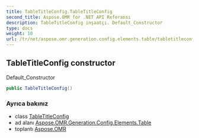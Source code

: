 ```yaml
---
title: TableTitleConfig.TableTitleConfig
second_title: Aspose.OMR for .NET API Referansı
description: TableTitleConfig inşaatçı. Default_Constructor
type: docs
weight: 10
url: /tr/net/aspose.omr.generation.config.elements.table/tabletitleconfig/tabletitleconfig/
---
```

## TableTitleConfig constructor

Default_Constructor

```csharp
public TableTitleConfig()
```

### Ayrıca bakınız

* class [TableTitleConfig](../)
* ad alanı [Aspose.OMR.Generation.Config.Elements.Table](../../tabletitleconfig/)
* toplantı [Aspose.OMR](../../../)


